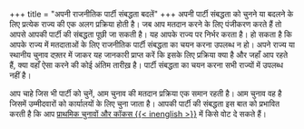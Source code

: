 +++
title = "अपनी राजनीतिक पार्टी संबद्धता बदलें"
+++
अपनी पार्टी संबद्धता को चुनने या बदलने के लिए प्रत्येक राज्य की एक अलग प्रक्रिया होती है। जब आप मतदान करने के लिए पंजीकरण करते हैं तो आपसे आपकी पार्टी की संबद्धता पूछी जा सकती है। यह आपके राज्य पर निर्भर करता है। हो सकता है कि आपके राज्य में मतदाताओं के लिए राजनीतिक पार्टी संबद्धता का चयन करना उपलब्ध न हो। अपने राज्य या स्थानीय चुनाव दफ़्तर में जाकर यह जानकारी प्राप्त करें कि इसके लिए प्रक्रिया क्या है और जहाँ आप रहते हैं, क्या वहाँ ऐसा करने की कोई अंतिम तारीख़ है। पार्टी संबद्धता का चयन करना सभी राज्यों में उपलब्ध नहीं है।

आप चाहे जिस भी पार्टी को चुनें, आम चुनाव की मतदान प्रक्रिया एक समान रहती है। आम चुनाव वह है जिसमें उम्मीदवारों को कार्यालयों के लिए चुना जाता है। आपकी पार्टी की संबद्धता इस बात को प्रभावित करती है कि आप [प्राथमिक चुनावों और कॉकस {{< inenglish >}}](https://www.usa.gov/election#item-37162) में किसे वोट दे सकते हैं।
